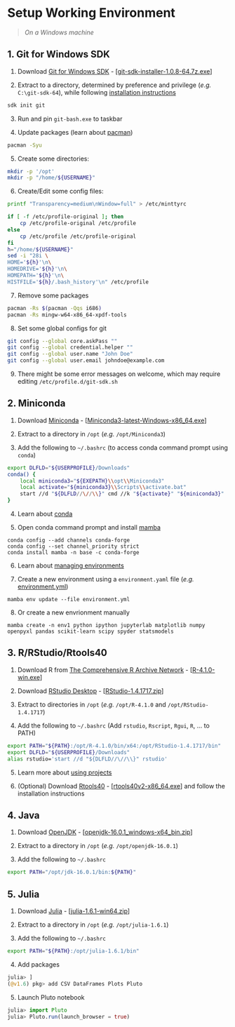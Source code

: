 # Setup Working Environment

> _On a Windows machine_

## 1. Git for Windows SDK

1. Download [Git for Windows SDK](https://github.com/git-for-windows/build-extra/releases) - [[git-sdk-installer-1.0.8-64.7z.exe](https://github.com/git-for-windows/build-extra/releases/download/git-sdk-1.0.8/git-sdk-installer-1.0.8-64.7z.exe)]

2. Extract to a directory, determined by preference and privilege (_e.g._ `C:\git-sdk-64`), while following [installation instructions](https://github.com/git-for-windows/git/wiki/Technical-overview#installing-the-sdk)

```bash
sdk init git
```

3. Run and pin `git-bash.exe` to taskbar

4. Update packages (learn about [pacman](https://archlinux.org/pacman/pacman.8.html))

```bash
pacman -Syu
```

5. Create some directories:

```bash
mkdir -p '/opt'
mkdir -p "/home/${USERNAME}"
```

6. Create/Edit some config files:

```bash
printf "Transparency=medium\nWindow=full" > /etc/minttyrc

if [ -f /etc/profile-original ]; then
	cp /etc/profile-original /etc/profile
else
	cp /etc/profile /etc/profile-original
fi
h="/home/${USERNAME}"
sed -i "28i \
HOME='${h}'\n\
HOMEDRIVE='${h}'\n\
HOMEPATH='${h}'\n\
HISTFILE='${h}/.bash_history'\n" /etc/profile
```

7. Remove some packages

```bash
pacman -Rs $(pacman -Qqs i686)
pacman -Rs mingw-w64-x86_64-xpdf-tools
```

8. Set some global configs for git

```bash
git config --global core.askPass ""
git config --global credential.helper ""
git config --global user.name "John Doe"
git config --global user.email johndoe@example.com
```

9. There might be some error messages on welcome, which may require editing `/etc/profile.d/git-sdk.sh`

## 2. Miniconda

1. Download [Miniconda](https://docs.conda.io/en/latest/miniconda.html) - [[Miniconda3-latest-Windows-x86_64.exe](https://repo.anaconda.com/miniconda/Miniconda3-latest-Windows-x86_64.exe)]

2. Extract to a directory in `/opt` (_e.g._ `/opt/Miniconda3`)

3. Add the following to `~/.bashrc` (to access conda command prompt using `conda`)

```bash
export DLFLD="${USERPROFILE}/Downloads"
conda() {
    local miniconda3="${EXEPATH}\\opt\\Miniconda3"
    local activate="${miniconda3}\\Scripts\\activate.bat"
    start //d "${DLFLD//\//\\}" cmd //k "${activate}" "${miniconda3}"
}
```

4. Learn about [conda](https://conda.io/projects/conda/en/latest/user-guide/getting-started.html)

5. Open conda command prompt and install [mamba](https://github.com/mamba-org/mamba)

```
conda config --add channels conda-forge
conda config --set channel_priority strict
conda install mamba -n base -c conda-forge
```

6. Learn about [managing environments](https://docs.conda.io/projects/conda/en/latest/user-guide/tasks/manage-environments.html)

7. Create a new environment using a `environment.yaml` file (_e.g._ [environment.yml](https://raw.githubusercontent.com/mne-tools/mne-python/main/environment.yml))

```
mamba env update --file environment.yml
```

8. Or create a new envrionment manually

```
mamba create -n env1 python ipython jupyterlab matplotlib numpy openpyxl pandas scikit-learn scipy spyder statsmodels
```

## 3. R/RStudio/Rtools40

1. Download R from [The Comprehensive R Archive Network](https://cran.r-project.org/) - [[R-4.1.0-win.exe](https://cran.r-project.org/bin/windows/base/R-4.1.0-win.exe)]

2. Download [RStudio Desktop](https://rstudio.com/products/rstudio/download/) - [[RStudio-1.4.1717.zip](https://download1.rstudio.org/desktop/windows/RStudio-1.4.1717.zip)]

3. Extract to directories in `/opt` (_e.g._ `/opt/R-4.1.0` and `/opt/RStudio-1.4.1717`)

4. Add the following to `~/.bashrc` (Add `rstudio`, `Rscript`, `Rgui`, `R`, ... to PATH)

```bash
export PATH="${PATH}:/opt/R-4.1.0/bin/x64:/opt/RStudio-1.4.1717/bin"
export DLFLD="${USERPROFILE}/Downloads"
alias rstudio='start //d "${DLFLD//\//\\}" rstudio'
```

5. Learn more about [using projects](https://support.rstudio.com/hc/en-us/articles/200526207-Using-Projects)

6. (Optional) Download [Rtools40](https://cran.r-project.org/bin/windows/Rtools/) - [[rtools40v2-x86_64.exe](https://cran.r-project.org/bin/windows/Rtools/rtools40v2-x86_64.exe)] and follow the installation instructions

## 4. Java

1. Download [OpenJDK](https://jdk.java.net/16/) - [[openjdk-16.0.1_windows-x64_bin.zip](https://download.java.net/java/GA/jdk16.0.1/7147401fd7354114ac51ef3e1328291f/9/GPL/openjdk-16.0.1_windows-x64_bin.zip)]

2. Extract to a directory in `/opt` (_e.g._ `/opt/openjdk-16.0.1`)

3. Add the following to `~/.bashrc`

```bash
export PATH="/opt/jdk-16.0.1/bin:${PATH}"
```

## 5. Julia

1. Download [Julia](https://julialang.org/downloads/) - [[julia-1.6.1-win64.zip](https://julialang-s3.julialang.org/bin/winnt/x64/1.6/julia-1.6.1-win64.zip)]

2. Extract to a directory in `/opt` (_e.g._ `/opt/julia-1.6.1`)

3. Add the following to `~/.bashrc`

```bash
export PATH="${PATH}:/opt/julia-1.6.1/bin"
```

4. Add packages

```julia
julia> ]
(@v1.6) pkg> add CSV DataFrames Plots Pluto
```

5. Launch Pluto notebook

```julia
julia> import Pluto
julia> Pluto.run(launch_browser = true)
```
